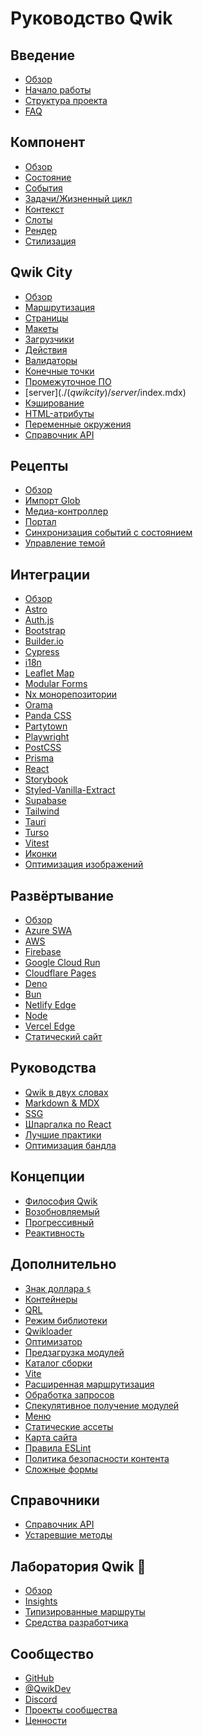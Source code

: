 # Руководство Qwik

## Введение

- [Обзор](./(qwik)/index.mdx)
- [Начало работы](./(qwik)/getting-started/index.mdx)
- [Структура проекта](./(qwikcity)/project-structure/index.mdx)
- [FAQ](./(qwik)/faq/index.mdx)

## Компонент

- [Обзор](./(qwik)/components/overview/index.mdx)
- [Состояние](./(qwik)/components/state/index.mdx)
- [События](./(qwik)/components/events/index.mdx)
- [Задачи/Жизненный цикл](./(qwik)/components/tasks/index.mdx)
- [Контекст](./(qwik)/components/context/index.mdx)
- [Слоты](./(qwik)/components/slots/index.mdx)
- [Рендер](./(qwik)/components/rendering/index.mdx)
- [Стилизация](./(qwik)/components/styles/index.mdx)

## Qwik City

- [Обзор](./(qwikcity)/qwikcity/index.mdx)
- [Маршрутизация](./(qwikcity)/routing/index.mdx)
- [Страницы](./(qwikcity)/pages/index.mdx)
- [Макеты](./(qwikcity)/layout/index.mdx)
- [Загрузчики](./(qwikcity)/route-loader/index.mdx)
- [Действия](./(qwikcity)/action/index.mdx)
- [Валидаторы](./(qwikcity)/validator/index.mdx)
- [Конечные точки](./(qwikcity)/endpoints/index.mdx)
- [Промежуточное ПО](./(qwikcity)/middleware/index.mdx)
- [server$](./(qwikcity)/server$/index.mdx)
- [Кэширование](./(qwikcity)/caching/index.mdx)
- [HTML-атрибуты](./(qwikcity)/html-attributes/index.mdx)
- [Переменные окружения](./(qwikcity)/env-variables/index.mdx)
- [Справочник API](./(qwikcity)/api/index.mdx)

## Рецепты

- [Обзор](./cookbook/index.mdx)
- [Импорт Glob](./cookbook/glob-import/index.mdx)
- [Медиа-контроллер](./cookbook/mediaController/index.mdx)
- [Портал](./cookbook/portal/index.mdx)
- [Синхронизация событий с состоянием](./cookbook/sync-events/index.mdx)
- [Управление темой](./cookbook/theme-management/index.mdx)

## Интеграции

- [Обзор](integrations/index.mdx)
- [Astro](integrations/astro/index.mdx)
- [Auth.js](integrations/authjs/index.mdx)
- [Bootstrap](integrations/bootstrap/index.mdx)
- [Builder.io](integrations/builderio/index.mdx)
- [Cypress](integrations/cypress/index.mdx)
- [i18n](integrations/i18n/index.mdx)
- [Leaflet Map](integrations/leaflet-map/index.mdx)
- [Modular Forms](integrations/modular-forms/index.mdx)
- [Nx монорепозитории](integrations/nx/index.mdx)
- [Orama](integrations/orama/index.mdx)
- [Panda CSS](integrations/panda-css/index.mdx)
- [Partytown](integrations/partytown/index.mdx)
- [Playwright](integrations/playwright/index.mdx)
- [PostCSS](integrations/postcss/index.mdx)
- [Prisma](integrations/prisma/index.mdx)
- [React](integrations/react/index.mdx)
- [Storybook](integrations/storybook/index.mdx)
- [Styled-Vanilla-Extract](integrations/styled-vanilla-extract/index.mdx)
- [Supabase](integrations/supabase/index.mdx)
- [Tailwind](integrations/tailwind/index.mdx)
- [Tauri](integrations/tauri/index.mdx)
- [Turso](integrations/turso/index.mdx)
- [Vitest](integrations/vitest/index.mdx)
- [Иконки](integrations/icons/index.mdx)
- [Оптимизация изображений](integrations/image-optimization/index.mdx)

## Развёртывание

- [Обзор](deployments/index.mdx)
- [Azure SWA](deployments/azure-swa/index.mdx)
- [AWS](deployments/aws-lambda/index.mdx)
- [Firebase](deployments/firebase/index.mdx)
- [Google Cloud Run](deployments/gcp-cloud-run/index.mdx)
- [Cloudflare Pages](deployments/cloudflare-pages/index.mdx)
- [Deno](deployments/deno/index.mdx)
- [Bun](deployments/bun/index.mdx)
- [Netlify Edge](deployments/netlify-edge/index.mdx)
- [Node](deployments/node/index.mdx)
- [Vercel Edge](deployments/vercel-edge/index.mdx)
- [Статический сайт](deployments/static/index.mdx)

## Руководства

- [Qwik в двух словах](./(qwikcity)/guides/qwik-nutshell/index.mdx)
- [Markdown & MDX](./(qwikcity)/guides/mdx/index.mdx)
- [SSG](./(qwikcity)/guides/static-site-generation/index.mdx)
- [Шпаргалка по React](./(qwikcity)/guides/react-cheat-sheet/index.mdx)
- [Лучшие практики](./(qwikcity)/guides/best-practices/index.mdx)
- [Оптимизация бандла](./(qwikcity)/guides/bundle/index.mdx)

## Концепции

- [Философия Qwik](./(qwik)/concepts/think-qwik/index.mdx)
- [Возобновляемый](./(qwik)/concepts/resumable/index.mdx)
- [Прогрессивный](./(qwik)/concepts/progressive/index.mdx)
- [Реактивность](./(qwik)/concepts/reactivity/index.mdx)

## Дополнительно

- [Знак доллара `$`](./(qwik)/advanced/dollar/index.mdx)
- [Контейнеры](./(qwik)/advanced/containers/index.mdx)
- [QRL](./(qwik)/advanced/qrl/index.mdx)
- [Режим библиотеки](./(qwik)/advanced/library/index.mdx)
- [Qwikloader](./(qwik)/advanced/qwikloader/index.mdx)
- [Оптимизатор](./(qwik)/advanced/optimizer/index.mdx)
- [Предзагрузка модулей](./(qwik)/advanced/modules-prefetching/index.mdx)
- [Каталог сборки](./(qwik)/advanced/custom-build-dir/index.mdx)
- [Vite](./(qwik)/advanced/vite/index.mdx)
- [Расширенная маршрутизация](./(qwikcity)/advanced/routing/index.mdx)
- [Обработка запросов](./(qwikcity)/advanced/request-handling/index.mdx)
- [Спекулятивное получение модулей](./(qwikcity)/advanced/speculative-module-fetching/index.mdx)
- [Меню](./(qwikcity)/advanced/menu/index.mdx)
- [Статические ассеты](./(qwikcity)/advanced/static-assets/index.mdx)
- [Карта сайта](./(qwikcity)/advanced/sitemaps/index.mdx)
- [Правила ESLint](./(qwik)/advanced/eslint/index.mdx)
- [Политика безопасности контента](./(qwikcity)/advanced/content-security-policy/index.mdx)
- [Сложные формы](./(qwikcity)/advanced/complex-forms/index.mdx)

## Справочники

- [Справочник API](../api/)
- [Устаревшие методы](./(qwik)/deprecated-features/index.mdx)

## Лаборатория Qwik 🧪

- [Обзор](./labs/index.mdx)
- [Insights](./labs/insights/index.mdx)
- [Типизированные маршруты](./labs/typed-routes/index.mdx)
- [Средства разработчика](./labs/devtools/index.mdx)

## Сообщество

- [GitHub](https://github.com/BuilderIO/qwik)
- [@QwikDev](https://twitter.com/QwikDev)
- [Discord](https://qwik.builder.io/chat)
- [Проекты сообщества](../community/projects/index.mdx)
- [Ценности](../community/values/index.mdx)
